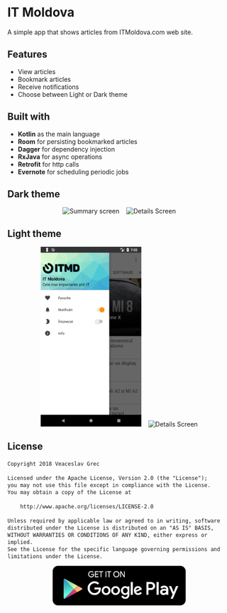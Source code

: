 # IT Moldova #

A simple app that shows articles from ITMoldova.com web site.

## Features ##
 - View articles
 - Bookmark articles
 - Receive notifications
 - Choose between Light or Dark theme

## Built with ##
 - **Kotlin** as the main language
 - **Room** for persisting bookmarked articles
 - **Dagger** for dependency injection
 - **RxJava** for async operations
 - **Retrofit** for http calls
 - **Evernote** for scheduling periodic jobs

## Dark theme ##
<div align="center">
        <img width="45%" src="screenshots/dark_nav_drawer.png" alt="Summary screen"</img>
        <img height="0" width="8px">
        <img width="45%" src="screenshots/dark_list.png" alt="Details Screen"></img>
</div>

## Light theme ##
<div align="center">
        <img width="45%" src="screenshots/white_nav_drawer.png" alt="Summary screen"</img>
        <img height="0" width="8px">
        <img width="45%" src="screenshots/white_list.png" alt="Details Screen"></img>
</div>

License
-------

    Copyright 2018 Veaceslav Grec

    Licensed under the Apache License, Version 2.0 (the "License");
    you may not use this file except in compliance with the License.
    You may obtain a copy of the License at

        http://www.apache.org/licenses/LICENSE-2.0

    Unless required by applicable law or agreed to in writing, software
    distributed under the License is distributed on an "AS IS" BASIS,
    WITHOUT WARRANTIES OR CONDITIONS OF ANY KIND, either express or implied.
    See the License for the specific language governing permissions and
    limitations under the License.

<p align="center">
<a href="https://play.google.com/store/apps/details?id=com.itmd2" target="_blank"><img src="screenshots/google-play-badge.png"</img></a>
</p>
